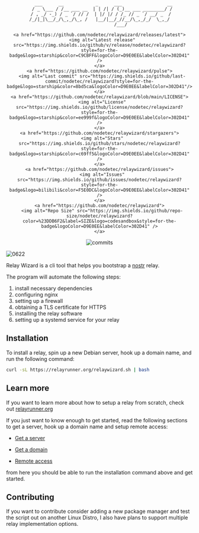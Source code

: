 <div align="center"><p>

```
   ___      __            _      ___                 __
  / _ \___ / /__ ___ __  | | /| / (_)__ ___ ________/ /
 / , _/ -_) / _ `/ // /  | |/ |/ / /_ // _ `/ __/ _  /
/_/|_|\__/_/\_,_/\_, /   |__/|__/_//__/\_,_/_/  \_,_/
                /___/
```

    <a href="https://github.com/nodetec/relaywizard/releases/latest">
      <img alt="Latest release" src="https://img.shields.io/github/v/release/nodetec/relaywizard?style=for-the-badge&logo=starship&color=C9CBFF&logoColor=D9E0EE&labelColor=302D41" />
    </a>
    <a href="https://github.com/nodetec/relaywizard/pulse">
      <img alt="Last commit" src="https://img.shields.io/github/last-commit/nodetec/relaywizard?style=for-the-badge&logo=starship&color=8bd5ca&logoColor=D9E0EE&labelColor=302D41"/>
    </a>
    <a href="https://github.com/nodetec/relaywizard/blob/main/LICENSE">
      <img alt="License" src="https://img.shields.io/github/license/nodetec/relaywizard?style=for-the-badge&logo=starship&color=ee999f&logoColor=D9E0EE&labelColor=302D41" />
    </a>
    <a href="https://github.com/nodetec/relaywizard/stargazers">
      <img alt="Stars" src="https://img.shields.io/github/stars/nodetec/relaywizard?style=for-the-badge&logo=starship&color=c69ff5&logoColor=D9E0EE&labelColor=302D41" />
    </a>
    <a href="https://github.com/nodetec/relaywizard/issues">
      <img alt="Issues" src="https://img.shields.io/github/issues/nodetec/relaywizard?style=for-the-badge&logo=bilibili&color=F5E0DC&logoColor=D9E0EE&labelColor=302D41" />
    </a>
    <a href="https://github.com/nodetec/relaywizard">
      <img alt="Repo Size" src="https://img.shields.io/github/repo-size/nodetec/relaywizard?color=%23DDB6F2&label=SIZE&logo=codesandbox&style=for-the-badge&logoColor=D9E0EE&labelColor=302D41" />
    </a>

  <p align="center">
    <img src="https://stars.medv.io/nodetec/relaywizard.svg", title="commits"/>
  </p>

</div>

![0622](https://github.com/nodetec/relaywizard/assets/29136904/eb226b30-9250-43c6-ba2a-0361446d790b)

Relay Wizard is a cli tool that helps you bootstrap a [nostr](https://nostr.com/) relay.

The program will automate the following steps:

1. install necessary dependencies
1. configuring nginx
1. setting up a firewall
1. obtaining a TLS certificate for HTTPS
1. installing the relay software
1. setting up a systemd service for your relay

## Installation

To install a relay, spin up a new Debian server, hook up a domain name, and run the following command:

```bash
curl -sL https://relayrunner.org/relaywizard.sh | bash
```

## Learn more

If you want to learn more about how to setup a relay from scratch, check out [relayrunner.org](https://relayrunner.org)

If you just want to know enough to get started, read the following sections to get a server, hook up a domain name and setup remote access:

- [Get a server](https://relayrunner.org/server/get-a-server)

- [Get a domain](https://relayrunner.org/server/domain-name)

- [Remote access](https://relayrunner.org/server/remote-access)

from here you should be able to run the installation command above and get started.

## Contributing

If you want to contribute consider adding a new package manager and test the script out on another Linux Distro, I also have plans to support multiple relay implementation options.
